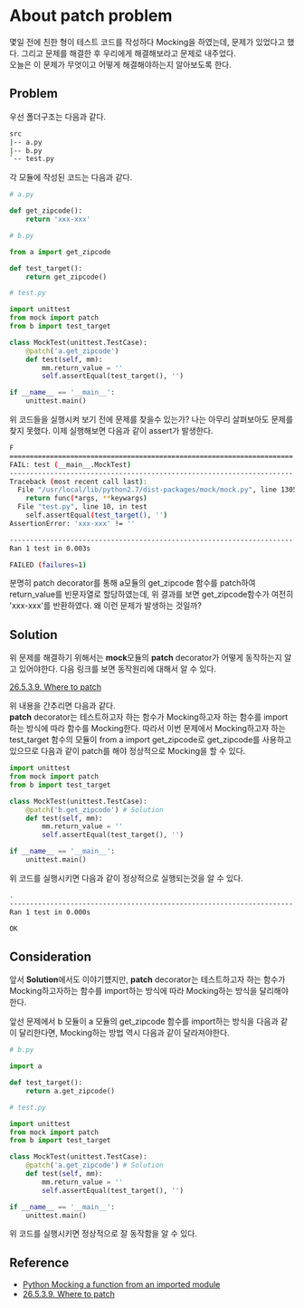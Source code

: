 # About patch problem

몇일 전에 친한 형이 테스트 코드를 작성하다 Mocking을 하였는데, 문제가 있었다고 했다. 그리고 문제를 해결한 후 우리에게 해결해보라고 문제로 내주었다.   
오늘은 이 문제가 무엇이고 어떻게 해결해야하는지 알아보도록 한다. 

## Problem

우선 폴더구조는 다음과 같다. 

```sh
src
|-- a.py
|-- b.py
`-- test.py
```

각 모듈에 작성된 코드는 다음과 같다. 

```python
# a.py

def get_zipcode():
    return 'xxx-xxx'
```
```python
# b.py

from a import get_zipcode

def test_target():
    return get_zipcode()
```
```python
# test.py

import unittest
from mock import patch
from b import test_target

class MockTest(unittest.TestCase):
    @patch('a.get_zipcode') 
    def test(self, mm):
        mm.return_value = ''        
        self.assertEqual(test_target(), '') 

if __name__ == '__main__':
    unittest.main()
```

위 코드들을 실행시켜 보기 전에 문제를 찾을수 있는가? 나는 아무리 살펴보아도 문제를 찾지 못했다. 
이제 실행해보면 다음과 같이 assert가 발생한다. 

```sh
F
======================================================================
FAIL: test (__main__.MockTest)
----------------------------------------------------------------------
Traceback (most recent call last):
  File "/usr/local/lib/python2.7/dist-packages/mock/mock.py", line 1305, in patched
    return func(*args, **keywargs)
  File "test.py", line 10, in test
    self.assertEqual(test_target(), '')
AssertionError: 'xxx-xxx' != ''

----------------------------------------------------------------------
Ran 1 test in 0.003s

FAILED (failures=1)
```

분명히 patch decorator를 통해 a모듈의 get_zipcode 함수를 patch하여 return_value를 빈문자열로 할당하였는데, 위 결과를 보면 get_zipcode함수가 여전히 'xxx-xxx'를 반환하였다. 왜 이런 문제가 발생하는 것일까? 

## Solution

위 문제를 해결하기 위해서는 **mock**모듈의 **patch** decorator가 어떻게 동작하는지 알고 있어야한다. 다음 링크를 보면 동작원리에 대해서 알 수 있다. 

[26.5.3.9. Where to patch](https://docs.python.org/3/library/unittest.mock.html#where-to-patch)

위 내용을 간추리면 다음과 같다.  
**patch** decorator는 테스트하고자 하는 함수가 Mocking하고자 하는 함수를 import하는 방식에 따라 함수를 Mocking한다.
따라서 이번 문제에서 Mocking하고자 하는 test_target 함수의 모듈이 from a import get_zipcode로 get_zipcode를 사용하고 있으므로 다음과 같이 patch를 해야 정상적으로 Mocking을 할 수 있다. 

```python
import unittest
from mock import patch
from b import test_target

class MockTest(unittest.TestCase):
    @patch('b.get_zipcode') # Solution
    def test(self, mm):
        mm.return_value = ''        
        self.assertEqual(test_target(), '') 

if __name__ == '__main__':
    unittest.main()
````

위 코드를 실행시키면 다음과 같이 정상적으로 실행되는것을 알 수 있다. 

```sh
.
----------------------------------------------------------------------
Ran 1 test in 0.000s

OK
```

## Consideration

앞서 **Solution**에서도 이야기헀지만, **patch** decorator는 테스트하고자 하는 함수가 Mocking하고자하는 함수를 import하는 방식에 따라 Mocking하는 방식을 달리해야한다. 

앞선 문제에서 b 모듈이 a 모듈의 get_zipcode 함수를 import하는 방식을 다음과 같이 달리한다면, Mocking하는 방법 역시 다음과 같이 달라져야한다. 

```python
# b.py

import a

def test_target():
    return a.get_zipcode() 
```
```python
# test.py

import unittest
from mock import patch
from b import test_target

class MockTest(unittest.TestCase):
    @patch('a.get_zipcode') # Solution
    def test(self, mm):
        mm.return_value = ''        
        self.assertEqual(test_target(), '') 

if __name__ == '__main__':
    unittest.main()
```

위 코드를 실행시키면 정상적으로 잘 동작함을 알 수 있다. 

## Reference

* [Python Mocking a function from an imported module](https://stackoverflow.com/questions/16134281/python-mocking-a-function-from-an-imported-module)
* [26.5.3.9. Where to patch](https://docs.python.org/3/library/unittest.mock.html#where-to-patch)